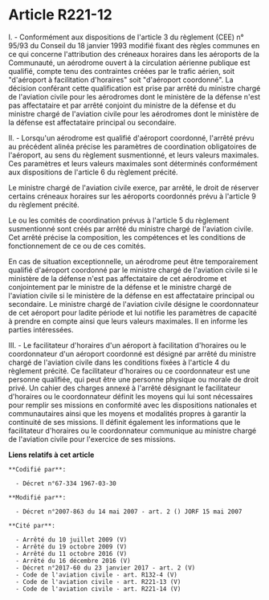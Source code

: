 # Article R221-12

I. - Conformément aux dispositions de l'article 3 du règlement (CEE) n° 95/93 du Conseil du 18 janvier 1993 modifié fixant
des règles communes en ce qui concerne l'attribution des créneaux horaires dans les aéroports de la Communauté, un aérodrome
ouvert à la circulation aérienne publique est qualifié, compte tenu des contraintes créées par le trafic aérien, soit
"d'aéroport à facilitation d'horaires" soit "d'aéroport coordonné". La décision conférant cette qualification est prise par
arrêté du ministre chargé de l'aviation civile pour les aérodromes dont le ministère de la défense n'est pas affectataire et
par arrêté conjoint du ministre de la défense et du ministre chargé de l'aviation civile pour les aérodromes dont le
ministère de la défense est affectataire principal ou secondaire.

II. - Lorsqu'un aérodrome est qualifié d'aéroport coordonné, l'arrêté prévu au précédent alinéa précise les paramètres de
coordination obligatoires de l'aéroport, au sens du règlement susmentionné, et leurs valeurs maximales. Ces paramètres et
leurs valeurs maximales sont déterminés conformément aux dispositions de l'article 6 du règlement précité.

Le ministre chargé de l'aviation civile exerce, par arrêté, le droit de réserver certains créneaux horaires sur les aéroports
coordonnés prévu à l'article 9 du règlement précité.

Le ou les comités de coordination prévus à l'article 5 du règlement susmentionné sont créés par arrêté du ministre chargé de
l'aviation civile. Cet arrêté précise la composition, les compétences et les conditions de fonctionnement de ce ou de ces
comités.

En cas de situation exceptionnelle, un aérodrome peut être temporairement qualifié d'aéroport coordonné par le ministre
chargé de l'aviation civile si le ministère de la défense n'est pas affectataire de cet aérodrome et conjointement par le
ministre de la défense et le ministre chargé de l'aviation civile si le ministère de la défense en est affectataire principal
ou secondaire. Le ministre chargé de l'aviation civile désigne le coordonnateur de cet aéroport pour ladite période et lui
notifie les paramètres de capacité à prendre en compte ainsi que leurs valeurs maximales. Il en informe les parties
intéressées.

III. - Le facilitateur d'horaires d'un aéroport à facilitation d'horaires ou le coordonnateur d'un aéroport coordonné est
désigné par arrêté du ministre chargé de l'aviation civile dans les conditions fixées à l'article 4 du règlement précité. Ce
facilitateur d'horaires ou ce coordonnateur est une personne qualifiée, qui peut être une personne physique ou morale de
droit privé. Un cahier des charges annexé à l'arrêté désignant le facilitateur d'horaires ou le coordonnateur définit les
moyens qui lui sont nécessaires pour remplir ses missions en conformité avec les dispositions nationales et communautaires
ainsi que les moyens et modalités propres à garantir la continuité de ses missions. Il définit également les informations que
le facilitateur d'horaires ou le coordonnateur communique au ministre chargé de l'aviation civile pour l'exercice de ses
missions.

**Liens relatifs à cet article**

	**Codifié par**:

	  - Décret n°67-334 1967-03-30

	**Modifié par**:

	  - Décret n°2007-863 du 14 mai 2007 - art. 2 () JORF 15 mai 2007

	**Cité par**:

	  - Arrêté du 10 juillet 2009 (V)
	  - Arrêté du 19 octobre 2009 (V)
	  - Arrêté du 11 octobre 2016 (V)
	  - Arrêté du 16 décembre 2016 (V)
	  - Décret n°2017-60 du 23 janvier 2017 - art. 2 (V)
	  - Code de l'aviation civile - art. R132-4 (V)
	  - Code de l'aviation civile - art. R221-13 (V)
	  - Code de l'aviation civile - art. R221-14 (V)
